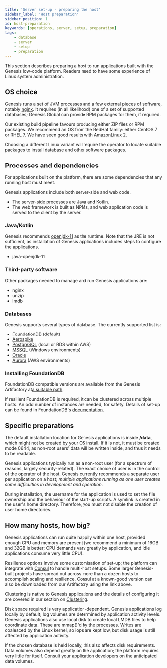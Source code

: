 ```yaml
---
title: 'Server set-up - preparing the host'
sidebar_label: 'Host preparation'
sidebar_position: 1
id: host-preparation
keywords: [operations, server, setup, preparation]
tags:
    - database
    - server
    - setup
    - preparation
---
```

This section describes preparing a host to run applications built with the Genesis low-code platform.  Readers need to have some experience of Linux system administration.


## OS choice

Genesis runs a set of JVM processes and a few external pieces of software, notably [nginx](https://nginx.org/en/). It requires (in all likelihood) one of a set of supported databases; Genesis Global can provide RPM packages for them, if required. 

Our existing build pipeline favours producing either ZIP files or RPM packages. We recommend an OS from the RedHat family: either CentOS 7 or RHEL 7. We have seen good results with AmazonLinux 2.

Choosing a different Linux variant will require the operator to locate suitable packages to install database and other software packages.

## Processes and dependencies

For applications built on the platform, there are some dependencies that any running host must meet.

Genesis applications include both server-side and web code.  

- The server-side processes are Java and Kotlin.  
- The web framework is built as NPMs, and web application code is served to the client by the server.

### Java/Kotlin

Genesis recommends [openjdk-11](https://openjdk.org/projects/jdk/11/) as the runtime. Note that the JRE is not sufficient, as installation of Genesis applications includes steps to configure the applications.

* java-openjdk-11

### Third-party software

Other packages needed to manage and run Genesis applications are:

* nginx
* unzip
* lmdb

### Databases

Genesis supports several types of database. The currently supported list is:

* [FoundationDB](https://www.foundationdb.org/) (default)
* [Aerospike](https://aerospike.com/)
* [PostgreSQL](https://www.postgresql.org/) (local or RDS within AWS)
* [MSSQL](https://www.microsoft.com/en-gb/sql-server/sql-server-2016) (Windows environments)
* [Oracle](https://www.oracle.com/uk/database/)
* [Aurora](https://aws.amazon.com/rds/aurora/) (AWS environments)


### Installing FoundationDB

FoundationDB compatible versions are available from the Genesis Artifactory at[a suitable path](https://genesisglobal.jfrog.io/artifactory/genesis-rpm/$releasever/$basearch/).

If resilient FoundationDB is required, it can be clustered across multiple hosts. An odd number of instances are needed, for safety.  Details of set-up can be found in FoundationDB's
[documentation](https://apple.github.io/foundationdb/administration.html).


## Specific preparations

The default installation location for Genesis applications is inside **/data**, which might not be created by your OS install. If it is not, it must be created mode 0644, as non-root users' data will be written inside, and thus it needs to be readable.

Genesis applications typically run as a non-root user (for a spectrum of reasons, largely security-related). The exact choice of user is in the control of the operator of the host. Genesis currently recommends a separate user per application on a host; _multiple applications running as one user creates some difficulties in development and operation_.

During installation, the username for the application is used to set the file ownership and the behaviour of the start-up scripts. A symlink is created in the user's home directory.  Therefore, you must not disable the creation of user home directories.


## How many hosts, how big?

Genesis applications can run quite happily within one host, provided enough CPU and memory are present (we recommend
a minimum of 16GB and 32GB is better; CPU demands vary greatly by application, and idle applications consume very little CPU).

Resilience options involve some customisation of set-up; the platform can integrate with [Consul](https://www.consul.io/) to handle multi-host setups. Some larger Genesis-built projects have spread out across more than a dozen hosts to accomplish scaling and resilience. Consul at a known-good version can also be downloaded from our Artifactory using the link above.

Clustering is native to Genesis applications and the details of configuring it are covered in our section on [Clustering](../../../operations/clustering/clusters).

Disk space required is very application-dependent. Genesis applications log locally by default; log volumes are determined by application activity levels.  Genesis applications also use local disk to create local LMDB files to help coordinate data. These are mmap()'d by the processes. Writes are coalesced by the Linux kernel, so iops are kept low, but disk usage is still affected by application activity.

If the chosen database is held locally, this also affects disk requirements. Data volumes also depend greatly on the application; the platform requires very little for itself. Consult your application developers on the anticipated data volumes.

